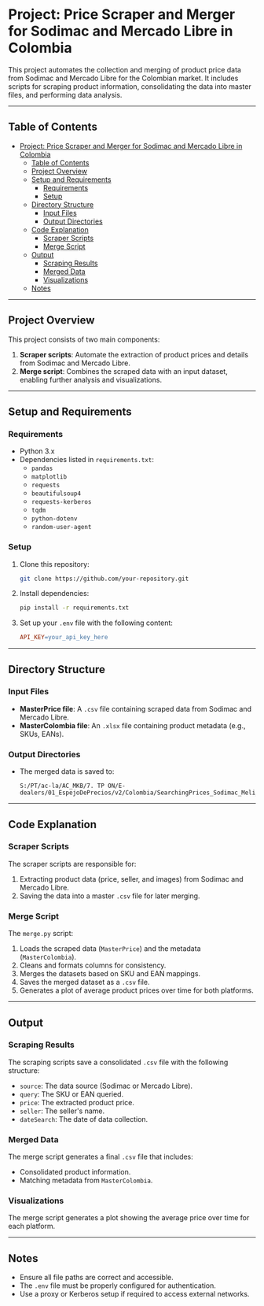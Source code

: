 
# Project: Price Scraper and Merger for Sodimac and Mercado Libre in Colombia

This project automates the collection and merging of product price data from Sodimac and Mercado Libre for the Colombian market. It includes scripts for scraping product information, consolidating the data into master files, and performing data analysis.

---

## Table of Contents

- [Project: Price Scraper and Merger for Sodimac and Mercado Libre in Colombia](#project-price-scraper-and-merger-for-sodimac-and-mercado-libre-in-colombia)
  - [Table of Contents](#table-of-contents)
  - [Project Overview](#project-overview)
  - [Setup and Requirements](#setup-and-requirements)
    - [Requirements](#requirements)
    - [Setup](#setup)
  - [Directory Structure](#directory-structure)
    - [Input Files](#input-files)
    - [Output Directories](#output-directories)
  - [Code Explanation](#code-explanation)
    - [Scraper Scripts](#scraper-scripts)
    - [Merge Script](#merge-script)
  - [Output](#output)
    - [Scraping Results](#scraping-results)
    - [Merged Data](#merged-data)
    - [Visualizations](#visualizations)
  - [Notes](#notes)

---

## Project Overview

This project consists of two main components:
1. **Scraper scripts**: Automate the extraction of product prices and details from Sodimac and Mercado Libre.
2. **Merge script**: Combines the scraped data with an input dataset, enabling further analysis and visualizations.

---

## Setup and Requirements

### Requirements

- Python 3.x
- Dependencies listed in `requirements.txt`:
  - `pandas`
  - `matplotlib`
  - `requests`
  - `beautifulsoup4`
  - `requests-kerberos`
  - `tqdm`
  - `python-dotenv`
  - `random-user-agent`

### Setup

1. Clone this repository:
   ```bash
   git clone https://github.com/your-repository.git
   ```

2. Install dependencies:
   ```bash
   pip install -r requirements.txt
   ```

3. Set up your `.env` file with the following content:
   ```makefile
   API_KEY=your_api_key_here
   ```

---

## Directory Structure

### Input Files

- **MasterPrice file**: A `.csv` file containing scraped data from Sodimac and Mercado Libre.
- **MasterColombia file**: An `.xlsx` file containing product metadata (e.g., SKUs, EANs).

### Output Directories

- The merged data is saved to:
  ```
  S:/PT/ac-la/AC_MKB/7. TP ON/E-dealers/01_EspejoDePrecios/v2/Colombia/SearchingPrices_Sodimac_Meli_Colombia/final_merged_master.csv
  ```

---

## Code Explanation

### Scraper Scripts

The scraper scripts are responsible for:
1. Extracting product data (price, seller, and images) from Sodimac and Mercado Libre.
2. Saving the data into a master `.csv` file for later merging.

### Merge Script

The `merge.py` script:
1. Loads the scraped data (`MasterPrice`) and the metadata (`MasterColombia`).
2. Cleans and formats columns for consistency.
3. Merges the datasets based on SKU and EAN mappings.
4. Saves the merged dataset as a `.csv` file.
5. Generates a plot of average product prices over time for both platforms.

---

## Output

### Scraping Results

The scraping scripts save a consolidated `.csv` file with the following structure:
- `source`: The data source (Sodimac or Mercado Libre).
- `query`: The SKU or EAN queried.
- `price`: The extracted product price.
- `seller`: The seller's name.
- `dateSearch`: The date of data collection.

### Merged Data

The merge script generates a final `.csv` file that includes:
- Consolidated product information.
- Matching metadata from `MasterColombia`.

### Visualizations

The merge script generates a plot showing the average price over time for each platform.

---

## Notes

- Ensure all file paths are correct and accessible.
- The `.env` file must be properly configured for authentication.
- Use a proxy or Kerberos setup if required to access external networks.

